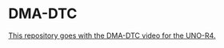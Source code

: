 # DMA-DTC
[This repository goes with the DMA-DTC video for the UNO-R4.](https://youtu.be/GLSrd_NXoj0)


